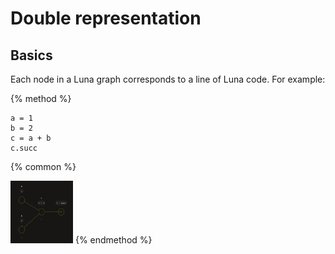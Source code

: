 # Double representation

## Basics

Each node in a Luna graph corresponds to a line of Luna code. For example:

{% method %}

```
a = 1
b = 2
c = a + b
c.succ
```

{% common %}

<img src="ex1.png" width="100" height="100" />
{% endmethod %}